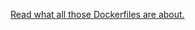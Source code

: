 [Read what all those Dockerfiles are about.](https://docs.gitlab.com/ee/development/documentation/site_architecture/release_process.html)
